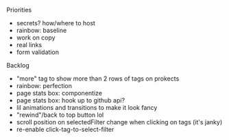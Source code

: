 Priorities
- secrets?  how/where to host
- rainbow: baseline
- work on copy
- real links
- form validation


Backlog
- "more" tag to show more than 2 rows of tags on prokects
- rainbow: perfection
- page stats box: componentize
- page stats box: hook up to github api?
- lil animations and transitions to make it look fancy
- "rewind"/back to top button lol
- scroll position on selectedFilter change when clicking on tags (it's janky)
- re-enable click-tag-to-select-filter